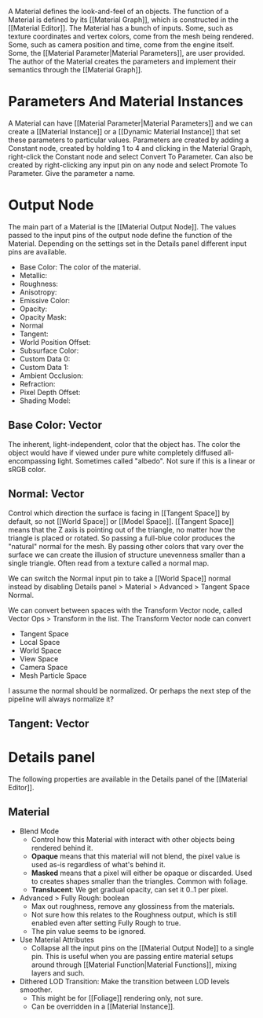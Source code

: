 A Material defines the look-and-feel of an objects.
The function of a Material is defined by its [[Material Graph]], which is constructed in the [[Material Editor]].
The Material has a bunch of inputs.
Some, such as texture coordinates and vertex colors, come from the mesh being rendered.
Some, such as camera position and time, come from the engine itself.
Some, the [[Material Parameter|Material Parameters]], are user provided.
The author of the Material creates the parameters and implement their semantics through the [[Material Graph]].


# Parameters And Material Instances

A Material can have [[Material Parameter|Material Parameters]] and we can create a [[Material Instance]] or a [[Dynamic Material Instance]] that set these parameters to particular values.
Parameters are created by adding a Constant node, created by holding 1 to 4 and clicking in the Material Graph, right-click the Constant node and select Convert To Parameter.
Can also be created by right-clicking any input pin on any node and select Promote To Parameter.
Give the parameter a name.


# Output Node

The main part of a Material is the [[Material Output Node]].
The values passed to the input pins of the output node define the function of the Material.
Depending on the settings set in the Details panel different input pins are available.

- Base Color: The color of the material.
- Metallic:
- Roughness:
- Anisotropy:
- Emissive Color:
- Opacity:
- Opacity Mask:
- Normal
- Tangent:
- World Position Offset:
- Subsurface Color:
- Custom Data 0:
- Custom Data 1:
- Ambient Occlusion:
- Refraction:
- Pixel Depth Offset:
- Shading Model:


## Base Color: Vector

The inherent, light-independent, color that the object has.
The color the object would have if viewed under pure white completely diffused all-encompassing light.
Sometimes called "albedo".
Not sure if this is a linear or sRGB color.


## Normal: Vector

Control which direction the surface is facing in [[Tangent Space]] by default, so not [[World Space]] or [[Model Space]].
[[Tangent Space]] means that the Z axis is pointing out of the triangle, no matter how the triangle is placed or rotated.
So passing a full-blue color produces the "natural" normal for the mesh.
By passing other colors that vary over the surface we can create the illusion of structure unevenness smaller than a single triangle.
Often read from a texture called a normal map.

We can switch the Normal input pin to take a [[World Space]] normal instead by disabling Details panel > Material > Advanced > Tangent Space Normal.

We can convert between spaces with the Transform Vector node, called Vector Ops > Transform in the list.
The Transform Vector node can convert
- Tangent Space
- Local Space
- World Space
- View Space
- Camera Space
- Mesh Particle Space

I assume the normal should be normalized.
Or perhaps the next step of the pipeline will always normalize it?


## Tangent: Vector


# Details panel
The following properties are available in the Details panel of the [[Material Editor]].

## Material
- Blend Mode
	- Control how this Material with interact with other objects being rendered behind it.
	- **Opaque** means that this material will not blend, the pixel value is used as-is regardless of what's behind it.
	- **Masked** means that a pixel will either be opaque or discarded. Used to creates shapes smaller than the triangles. Common with foliage.
	- **Translucent**: We get gradual opacity, can set it 0..1 per pixel.
- Advanced > Fully Rough: boolean
	- Max out roughness, remove any glossiness from the materials.
	- Not sure how this relates to the Roughness output, which is still enabled even after setting Fully Rough to true.
	- The pin value seems to be ignored.
- Use Material Attributes
	- Collapse all the input pins on the [[Material Output Node]] to a single pin. This is useful when you are passing entire material setups around through [[Material Function|Material Functions]], mixing layers and such.
- Dithered LOD Transition: Make the transition between LOD levels smoother.
	- This might be for [[Foliage]] rendering only, not sure.
	- Can be overridden in a [[Material Instance]].